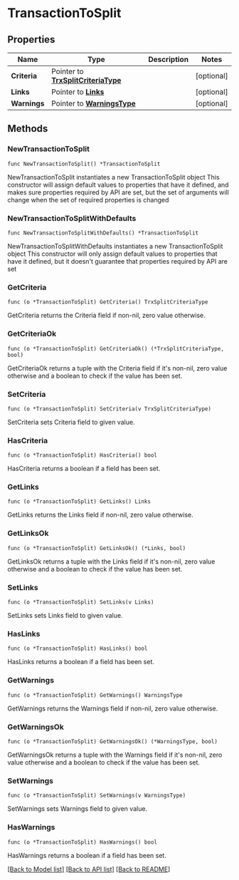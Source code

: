 # TransactionToSplit

## Properties

Name | Type | Description | Notes
------------ | ------------- | ------------- | -------------
**Criteria** | Pointer to [**TrxSplitCriteriaType**](TrxSplitCriteriaType.md) |  | [optional] 
**Links** | Pointer to [**Links**](Links.md) |  | [optional] 
**Warnings** | Pointer to [**WarningsType**](WarningsType.md) |  | [optional] 

## Methods

### NewTransactionToSplit

`func NewTransactionToSplit() *TransactionToSplit`

NewTransactionToSplit instantiates a new TransactionToSplit object
This constructor will assign default values to properties that have it defined,
and makes sure properties required by API are set, but the set of arguments
will change when the set of required properties is changed

### NewTransactionToSplitWithDefaults

`func NewTransactionToSplitWithDefaults() *TransactionToSplit`

NewTransactionToSplitWithDefaults instantiates a new TransactionToSplit object
This constructor will only assign default values to properties that have it defined,
but it doesn't guarantee that properties required by API are set

### GetCriteria

`func (o *TransactionToSplit) GetCriteria() TrxSplitCriteriaType`

GetCriteria returns the Criteria field if non-nil, zero value otherwise.

### GetCriteriaOk

`func (o *TransactionToSplit) GetCriteriaOk() (*TrxSplitCriteriaType, bool)`

GetCriteriaOk returns a tuple with the Criteria field if it's non-nil, zero value otherwise
and a boolean to check if the value has been set.

### SetCriteria

`func (o *TransactionToSplit) SetCriteria(v TrxSplitCriteriaType)`

SetCriteria sets Criteria field to given value.

### HasCriteria

`func (o *TransactionToSplit) HasCriteria() bool`

HasCriteria returns a boolean if a field has been set.

### GetLinks

`func (o *TransactionToSplit) GetLinks() Links`

GetLinks returns the Links field if non-nil, zero value otherwise.

### GetLinksOk

`func (o *TransactionToSplit) GetLinksOk() (*Links, bool)`

GetLinksOk returns a tuple with the Links field if it's non-nil, zero value otherwise
and a boolean to check if the value has been set.

### SetLinks

`func (o *TransactionToSplit) SetLinks(v Links)`

SetLinks sets Links field to given value.

### HasLinks

`func (o *TransactionToSplit) HasLinks() bool`

HasLinks returns a boolean if a field has been set.

### GetWarnings

`func (o *TransactionToSplit) GetWarnings() WarningsType`

GetWarnings returns the Warnings field if non-nil, zero value otherwise.

### GetWarningsOk

`func (o *TransactionToSplit) GetWarningsOk() (*WarningsType, bool)`

GetWarningsOk returns a tuple with the Warnings field if it's non-nil, zero value otherwise
and a boolean to check if the value has been set.

### SetWarnings

`func (o *TransactionToSplit) SetWarnings(v WarningsType)`

SetWarnings sets Warnings field to given value.

### HasWarnings

`func (o *TransactionToSplit) HasWarnings() bool`

HasWarnings returns a boolean if a field has been set.


[[Back to Model list]](../README.md#documentation-for-models) [[Back to API list]](../README.md#documentation-for-api-endpoints) [[Back to README]](../README.md)


